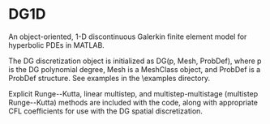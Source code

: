# DG1D
An object-oriented, 1-D discontinuous Galerkin finite element model for hyperbolic PDEs in MATLAB.

The DG discretization object is initialized as DG(p, Mesh, ProbDef), where p is the DG polynomial degree, Mesh is a MeshClass object, and ProbDef is a ProbDef structure. See examples in the \examples directory.

Explicit Runge--Kutta, linear multistep, and multistep-multistage (multistep Runge--Kutta) methods are included with the code, along with appropriate CFL coefficients for use with the DG spatial discretization.
